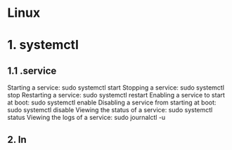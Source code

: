 # Linux

# 1. systemctl

## 1.1 .service

Starting a service: sudo systemctl start <service-name>
Stopping a service: sudo systemctl stop <service-name>
Restarting a service: sudo systemctl restart <service-name>
Enabling a service to start at boot: sudo systemctl enable <service-name>
Disabling a service from starting at boot: sudo systemctl disable <service-name>
Viewing the status of a service: sudo systemctl status <service-name>
Viewing the logs of a service: sudo journalctl -u <service-name>

## 2. ln
